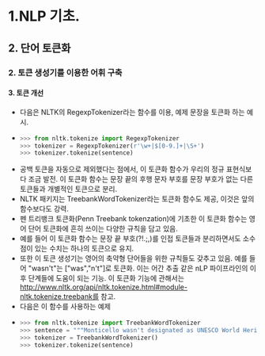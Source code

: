 # 1.NLP 기초.
## 2. 단어 토큰화
### 2. 토큰 생성기를 이용한 어휘 구축
#### 3. 토큰 개선
- 다음은 NLTK의 RegexpTokenizer라는 함수를 이용, 예제 문장을 토큰화 하는 예시.
- ```python
  >>> from nltk.tokenize import RegexpTokenizer
  >>> tokenizer = RegexpTokenizer(r'\w+|$[0-9.]+|\S+')
  >>> tokenizer.tokenize(sentence)
  ```
- 공백 토큰을 자동으로 제외했다는 점에서, 이 토큰화 함수가 우리의 정규 표현식보다 조금 발전. 이 토큰화 함수는 문장 끝의 후행 문자 부호를 문장 부호가 없는 다른 토큰들과 개별적인 토큰으로 분리.
- NLTK 패키지는 TreebankWordTokenizer라는 토큰화 함수도 제공, 이것은 앞의 함수보다도 강력.
- 펜 트리뱅크 토큰화(Penn Treebank tokenzation)에 기초한 이 토큰화 함수는 영어 단어 토큰화에 흔히 쓰이는 다양한 규칙을 담고 있음.
- 예를 들어 이 토큰화 함수는 문장 끝 부호(?!.;,)를 인접 토큰들과 분리하면서도 소수점이 있는 수치는 하나의 토큰으로 유지.
- 또한 이 토큰 생성기는 영어의 축약형 단어들을 위한 규칙들도 갖추고 있음. 예를 들어 "wasn't"는 ["was","n't"]로 토큰화. 이는 어간 추출 같은 nLP 파이프라인의 이후 단계들에 도움이 되는 기능. 이 토큰화 기능에 관해서는 http://www.nltk.org/api/nltk.tokenize.html#module-nltk.tokenize.treebank를 참고.
- 다음은 이 함수를 사용하는 예제
- ```python
  >>> from nltk.tokenize import TreebankWordTokenizer
  >>> sentence = """Monticello wasn't designated as UNESCO World Heritage Site untill 1987."""
  >>> tokenizer = TreebankWordTokenizer()
  >>> tokenizer.tokenize(sentence)
  ```
